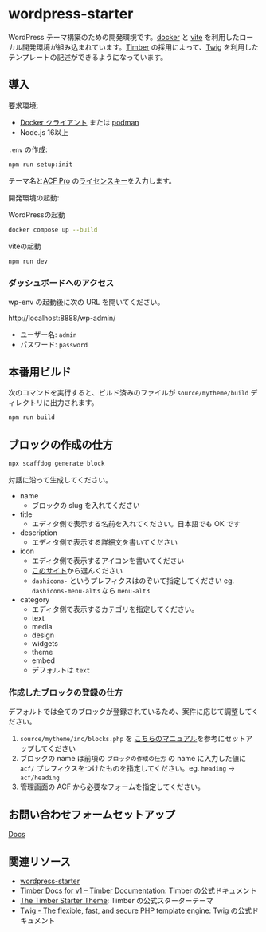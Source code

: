 # wordpress-starter

WordPress テーマ構築のための開発環境です。[docker](https://www.docker.com/ja-jp/) と [vite](https://ja.vitejs.dev/) を利用したローカル開発環境が組み込まれています。[Timber](https://upstatement.com/timber/) の採用によって、[Twig](https://twig.symfony.com/) を利用したテンプレートの記述ができるようになっています。

## 導入

要求環境:

- [Docker クライアント](https://hub.docker.com/editions/community/docker-ce-desktop-mac/) または [podman](https://podman.io/)
- Node.js 16以上

`.env` の作成:

```bash
npm run setup:init
```

テーマ名と[ACF Pro](https://www.advancedcustomfields.com/pro/) の[ライセンスキー](https://www.advancedcustomfields.com/resources/how-to-activate/)を入力します。

開発環境の起動:

WordPressの起動

```bash
docker compose up --build
```

viteの起動

```bash
npm run dev
```

### ダッシュボードへのアクセス

wp-env の起動後に次の URL を開いてください。

http://localhost:8888/wp-admin/

- ユーザー名: `admin`
- パスワード: `password`

## 本番用ビルド

次のコマンドを実行すると、ビルド済みのファイルが `source/mytheme/build` ディレクトリに出力されます。

```bash
npm run build
```

## ブロックの作成の仕方

```bash
npx scaffdog generate block
```

対話に沿って生成してください。

- name
  - ブロックの slug を入れてください
- title
  - エディタ側で表示する名前を入れてください。日本語でも OK です
- description
  - エディタ側で表示する詳細文を書いてください
- icon
  - エディタ側で表示するアイコンを書いてください
  - [このサイト](https://developer.wordpress.org/resource/dashicons/)から選んください
  - `dashicons-` というプレフィクスはのぞいて指定してください eg. `dashicons-menu-alt3` なら `menu-alt3`
- category
  - エディタ側で表示するカテゴリを指定してください。
  - text
  - media
  - design
  - widgets
  - theme
  - embed
  - デフォルトは `text`

### 作成したブロックの登録の仕方

デフォルトでは全てのブロックが登録されているため、案件に応じて調整してください。

1. `source/mytheme/inc/blocks.php` を [こちらのマニュアル](https://www.notion.so/aa04f8d8f2304439bd5c5edefceb61d8?pvs=4)を参考にセットアップしてください
2. ブロックの name は前項の `ブロックの作成の仕方` の name に入力した値に `acf/` プレフィクスをつけたものを指定してください。eg. `heading` → `acf/heading`
3. 管理画面の ACF から必要なフォームを指定してください。

## お問い合わせフォームセットアップ

[Docs](./source/mytheme/inc/formApp/README.md)

## 関連リソース

- [wordpress-starter](https://github.com/yuheiy/wordpress-starter) 
- [Timber Docs for v1 – Timber Documentation](https://timber.github.io/docs/): Timber の公式ドキュメント
- [The Timber Starter Theme](https://github.com/timber/starter-theme): Timber の公式スターターテーマ
- [Twig - The flexible, fast, and secure PHP template engine](https://twig.symfony.com/): Twig の公式ドキュメント
